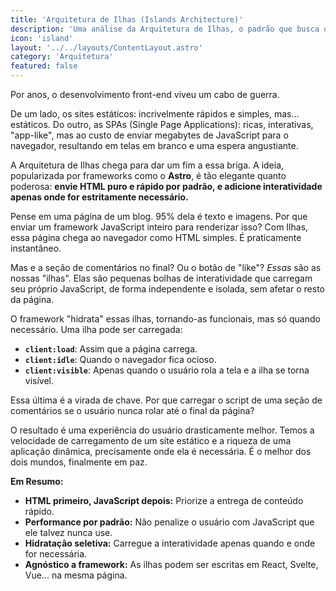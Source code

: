 ```yaml
---
title: 'Arquitetura de Ilhas (Islands Architecture)'
description: 'Uma análise da Arquitetura de Ilhas, o padrão que busca o melhor dos dois mundos: a performance de sites estáticos com a interatividade de aplicações client-side.'
icon: 'island'
layout: '../../layouts/ContentLayout.astro'
category: 'Arquitetura'
featured: false
---
```


Por anos, o desenvolvimento front-end viveu um cabo de guerra.

De um lado, os sites estáticos: incrivelmente rápidos e simples, mas... estáticos. Do outro, as SPAs (Single Page Applications): ricas, interativas, "app-like", mas ao custo de enviar megabytes de JavaScript para o navegador, resultando em telas em branco e uma espera angustiante.

A Arquitetura de Ilhas chega para dar um fim a essa briga. A ideia, popularizada por frameworks como o **Astro**, é tão elegante quanto poderosa: **envie HTML puro e rápido por padrão, e adicione interatividade apenas onde for estritamente necessário.**

Pense em uma página de um blog. 95% dela é texto e imagens. Por que enviar um framework JavaScript inteiro para renderizar isso? Com Ilhas, essa página chega ao navegador como HTML simples. É praticamente instantâneo.

Mas e a seção de comentários no final? Ou o botão de "like"? *Essas* são as nossas "ilhas". Elas são pequenas bolhas de interatividade que carregam seu próprio JavaScript, de forma independente e isolada, sem afetar o resto da página.

O framework "hidrata" essas ilhas, tornando-as funcionais, mas só quando necessário. Uma ilha pode ser carregada:

*   **`client:load`**: Assim que a página carrega.
*   **`client:idle`**: Quando o navegador fica ocioso.
*   **`client:visible`**: Apenas quando o usuário rola a tela e a ilha se torna visível.

Essa última é a virada de chave. Por que carregar o script de uma seção de comentários se o usuário nunca rolar até o final da página?

O resultado é uma experiência do usuário drasticamente melhor. Temos a velocidade de carregamento de um site estático e a riqueza de uma aplicação dinâmica, precisamente onde ela é necessária. É o melhor dos dois mundos, finalmente em paz.

**Em Resumo:**

*   **HTML primeiro, JavaScript depois:** Priorize a entrega de conteúdo rápido.
*   **Performance por padrão:** Não penalize o usuário com JavaScript que ele talvez nunca use.
*   **Hidratação seletiva:** Carregue a interatividade apenas quando e onde for necessária.
*   **Agnóstico a framework:** As ilhas podem ser escritas em React, Svelte, Vue... na mesma página.

